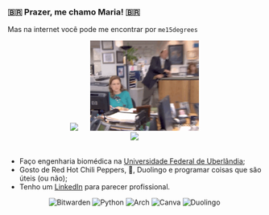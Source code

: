 ### 🇧🇷 Prazer, me chamo Maria! 🇧🇷

Mas na internet você pode me encontrar por `me15degrees`

<div align="center">
  
<img height="180em" src="https://github-readme-stats.vercel.app/api?username=me15degrees&show_icons=true&theme=dark&hide_border=true&count_private=true&include_all_commits=true" style="padding-right: 20px;"/>

<img height="180em" src="/gifs/ezgif.com-gif-to-mp4-converter.gif">

</div>
<div align="center">
<img height="130em" src="https://github-readme-stats.vercel.app/api/top-langs/?username=me15degrees&layout=compact&theme=dark&hide_border=true&langs_count=8"/>
</div>

##

<div align="left">

- Faço engenharia biomédica na [Universidade Federal de Uberlândia](https://www.feelt.ufu.br/graduacao/engenharia-biomedica);
- Gosto de Red Hot Chili Peppers, 🍣, Duolingo e programar coisas que são úteis (ou não);
- Tenho um [LinkedIn](https://www.linkedin.com/in/maria-eduarda-nascimento-andrade-bb0b86213/) para parecer profissional.

<div align="center">

![Bitwarden](https://img.shields.io/badge/bitwarden-%23175DDC.svg?style=for-the-badge&logo=bitwarden&logoColor=white)
![Python](https://img.shields.io/badge/python-3670A0?style=for-the-badge&logo=python&logoColor=ffdd54)
![Arch](https://img.shields.io/badge/Arch%20Linux-1793D1?logo=arch-linux&logoColor=fff&style=for-the-badge)
![Canva](https://img.shields.io/badge/Canva-%2300C4CC.svg?style=for-the-badge&logo=Canva&logoColor=white)
![Duolingo](https://img.shields.io/badge/Duolingo-%234DC730.svg?style=for-the-badge&logo=Duolingo&logoColor=ffdd54)
